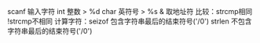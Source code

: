 scanf 输入字符
int 整数 > %d
char 英符号 > %s
& 取地址符
比较：strcmp相同      !strcmp不相同
计算字符：seizof  包含字符串最后的结束符号('/0')
                       strlen 不包含字符串最后的结束符号('/0')